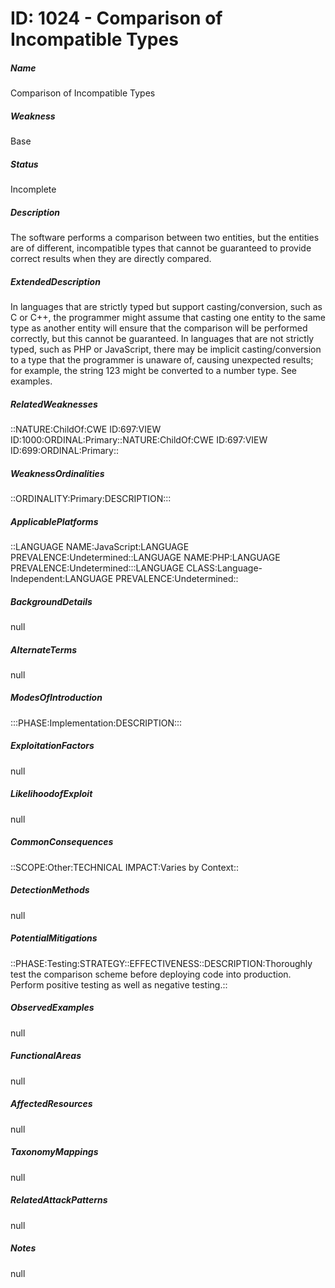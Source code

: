 # ID: 1024 - Comparison of Incompatible Types
<h5>Name</h5>Comparison of Incompatible Types
<h5>Weakness</h5>Base
<h5>Status</h5>Incomplete
<h5>Description</h5>The software performs a comparison between two entities, but the entities are of different, incompatible types that cannot be guaranteed to provide correct results when they are directly compared.
<h5>ExtendedDescription</h5>In languages that are strictly typed but support casting/conversion, such as C or C++, the programmer might assume that casting one entity to the same type as another entity will ensure that the comparison will be performed correctly, but this cannot be guaranteed. In languages that are not strictly typed, such as PHP or JavaScript, there may be implicit casting/conversion to a type that the programmer is unaware of, causing unexpected results; for example, the string 123 might be converted to a number type. See examples.
<h5>RelatedWeaknesses</h5>::NATURE:ChildOf:CWE ID:697:VIEW ID:1000:ORDINAL:Primary::NATURE:ChildOf:CWE ID:697:VIEW ID:699:ORDINAL:Primary::
<h5>WeaknessOrdinalities</h5>::ORDINALITY:Primary:DESCRIPTION:::
<h5>ApplicablePlatforms</h5>::LANGUAGE NAME:JavaScript:LANGUAGE PREVALENCE:Undetermined::LANGUAGE NAME:PHP:LANGUAGE PREVALENCE:Undetermined:::LANGUAGE CLASS:Language-Independent:LANGUAGE PREVALENCE:Undetermined::
<h5>BackgroundDetails</h5>null
<h5>AlternateTerms</h5>null
<h5>ModesOfIntroduction</h5>:::PHASE:Implementation:DESCRIPTION:::
<h5>ExploitationFactors</h5>null
<h5>LikelihoodofExploit</h5>null
<h5>CommonConsequences</h5>::SCOPE:Other:TECHNICAL IMPACT:Varies by Context::
<h5>DetectionMethods</h5>null
<h5>PotentialMitigations</h5>::PHASE:Testing:STRATEGY::EFFECTIVENESS::DESCRIPTION:Thoroughly test the comparison scheme before deploying code into production. Perform positive testing as well as negative testing.::
<h5>ObservedExamples</h5>null
<h5>FunctionalAreas</h5>null
<h5>AffectedResources</h5>null
<h5>TaxonomyMappings</h5>null
<h5>RelatedAttackPatterns</h5>null
<h5>Notes</h5>null

